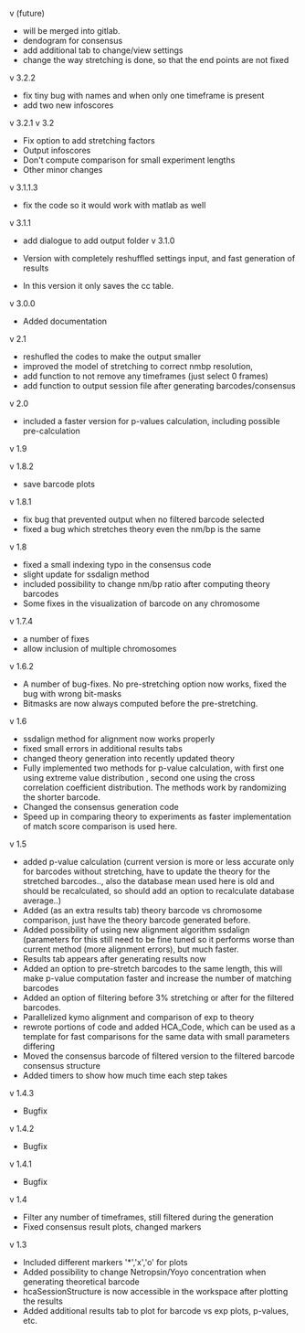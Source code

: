 v (future)

- will be merged into gitlab.
- dendogram for consensus
- add additional tab to change/view settings
- change the way stretching is done, so that the end points are not fixed

v 3.2.2

- fix tiny bug with names and when only one timeframe is present
- add two new infoscores

v 3.2.1
v 3.2
- Fix option to add stretching factors
- Output infoscores
- Don't compute comparison for small experiment lengths
- Other minor changes

v 3.1.1.3
- fix the code so it would work with matlab as well

v 3.1.1
- add dialogue to add output folder 
v 3.1.0

- Version with completely reshuffled settings input, and fast generation of results
- In this version it only saves the cc table. 

v 3.0.0
- Added documentation


v 2.1
- reshufled the codes to make the output smaller
- improved the model of stretching to correct nmbp resolution, 
- add function to not remove any timeframes (just select 0 frames)
- add function to output session file after generating barcodes/consensus

v 2.0
- included a faster version for p-values calculation, including possible pre-calculation

v 1.9

v 1.8.2

- save barcode plots

v 1.8.1
- fix bug that prevented output when no filtered barcode selected
- fixed a bug which stretches theory even the nm/bp is the same

v 1.8

- fixed a small indexing typo in the consensus code
- slight update for ssdalign method
- included possibility to change nm/bp ratio after computing theory barcodes
- Some fixes in the visualization of barcode on any chromosome

v 1.7.4

- a number of fixes
- allow inclusion of multiple chromosomes

v 1.6.2

- A number of bug-fixes. No pre-stretching option now works, fixed the bug with wrong bit-masks
- Bitmasks are now always computed before the pre-stretching.


v 1.6

- ssdalign method for alignment now works properly
- fixed small errors in additional results tabs
- changed theory generation into recently updated theory
- Fully implemented two methods for p-value calculation, with first one using extreme value distribution
, second one using the cross correlation coefficient distribution.
The methods work by randomizing the shorter barcode.
- Changed the consensus generation code
- Speed up in comparing theory to experiments as faster implementation of match score comparison is used here.

v 1.5

- added p-value calculation (current version is more or less accurate only for barcodes without stretching, have to update
 the theory for the stretched barcodes.., also the database mean used here is old and should be recalculated, so should add an option to recalculate database average..)
- Added (as an extra results tab) theory barcode vs chromosome comparison, just have the theory barcode generated before.
- Added possibility of using new alignment algorithm ssdalign (parameters for this still need to be fine tuned so it performs worse than 
current method (more alignment errors), but much faster.
- Results tab appears after generating results now
- Added an option to pre-stretch barcodes to the same length, this will make p-value computation faster and increase the number of matching barcodes
- Added an option of filtering before 3% stretching or after for the filtered barcodes. 
- Parallelized kymo alignment and comparison of exp to theory
- rewrote portions of code and added HCA_Code, which can be used as a template for fast comparisons for the same data with small parameters differing
- Moved the consensus barcode of filtered version to the filtered barcode consensus structure
- Added timers to show how much time each step takes

v 1.4.3
- Bugfix

v 1.4.2

- Bugfix

v 1.4.1

- Bugfix

v 1.4

- Filter any number of timeframes, still filtered during the generation
- Fixed consensus result plots, changed markers

v 1.3

- Included different markers '*','x','o' for plots
- Added possibility to change Netropsin/Yoyo concentration when generating theoretical barcode
- hcaSessionStructure is now accessible in the workspace after plotting the results
- Added additional results tab to plot for barcode vs exp plots, p-values, etc.

